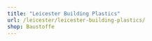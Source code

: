 ```yaml
---
title: "Leicester Building Plastics"
url: /leicester/leicester-building-plastics/
shop: Baustoffe
---
```

